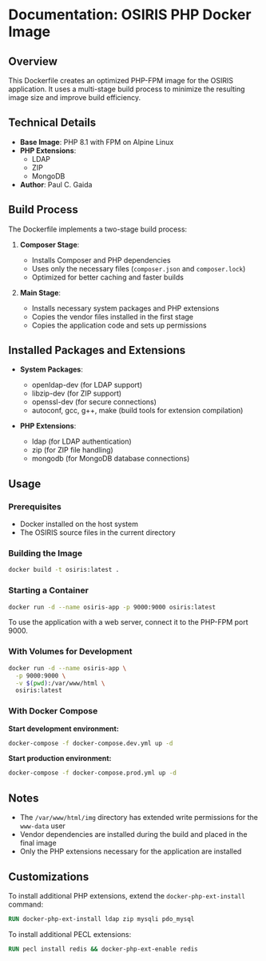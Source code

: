 # Documentation: OSIRIS PHP Docker Image

## Overview

This Dockerfile creates an optimized PHP-FPM image for the OSIRIS application. It uses a multi-stage build process to minimize the resulting image size and improve build efficiency.

## Technical Details

- **Base Image**: PHP 8.1 with FPM on Alpine Linux
- **PHP Extensions**:
  - LDAP
  - ZIP
  - MongoDB
- **Author**: Paul C. Gaida

## Build Process

The Dockerfile implements a two-stage build process:

1. **Composer Stage**: 
   - Installs Composer and PHP dependencies
   - Uses only the necessary files (`composer.json` and `composer.lock`)
   - Optimized for better caching and faster builds

2. **Main Stage**:
   - Installs necessary system packages and PHP extensions
   - Copies the vendor files installed in the first stage
   - Copies the application code and sets up permissions

## Installed Packages and Extensions

- **System Packages**:
  - openldap-dev (for LDAP support)
  - libzip-dev (for ZIP support)
  - openssl-dev (for secure connections)
  - autoconf, gcc, g++, make (build tools for extension compilation)

- **PHP Extensions**:
  - ldap (for LDAP authentication)
  - zip (for ZIP file handling)
  - mongodb (for MongoDB database connections)

## Usage

### Prerequisites

- Docker installed on the host system
- The OSIRIS source files in the current directory

### Building the Image

```bash
docker build -t osiris:latest .
```

### Starting a Container

```bash
docker run -d --name osiris-app -p 9000:9000 osiris:latest
```

To use the application with a web server, connect it to the PHP-FPM port 9000.

### With Volumes for Development

```bash
docker run -d --name osiris-app \
  -p 9000:9000 \
  -v $(pwd):/var/www/html \
  osiris:latest
```

### With Docker Compose

**Start development environment:**

```bash
docker-compose -f docker-compose.dev.yml up -d
```

**Start production environment:**

```bash
docker-compose -f docker-compose.prod.yml up -d
```


## Notes

- The `/var/www/html/img` directory has extended write permissions for the `www-data` user
- Vendor dependencies are installed during the build and placed in the final image
- Only the PHP extensions necessary for the application are installed

## Customizations

To install additional PHP extensions, extend the `docker-php-ext-install` command:

```dockerfile
RUN docker-php-ext-install ldap zip mysqli pdo_mysql
```

To install additional PECL extensions:

```dockerfile
RUN pecl install redis && docker-php-ext-enable redis
```
